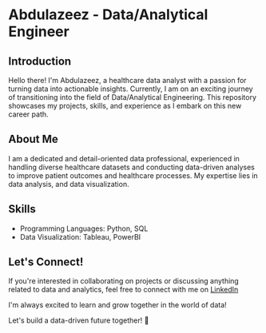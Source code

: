 # Abdulazeez - Data/Analytical Engineer

## Introduction

Hello there! I'm Abdulazeez, a healthcare data analyst with a passion for turning data into actionable insights. Currently, I am on an exciting journey of transitioning into the field of Data/Analytical Engineering. This repository showcases my projects, skills, and experience as I embark on this new career path.

## About Me

I am a dedicated and detail-oriented data professional, experienced in handling diverse healthcare datasets and conducting data-driven analyses to improve patient outcomes and healthcare processes. My expertise lies in data analysis, and data visualization.

## Skills

- Programming Languages: Python, SQL
- Data Visualization: Tableau, PowerBI

## Let's Connect!

If you're interested in collaborating on projects or discussing anything related to data and analytics, feel free to connect with me on [LinkedIn](www.linkedin.com/in/abdulazeezz) 

I'm always excited to learn and grow together in the world of data!

Let's build a data-driven future together! 🚀
